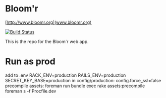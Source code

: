 Bloom'r
======

[http://www.bloomr.org](www.bloomr.org)

[![Build Status](https://travis-ci.org/bloomr/web.svg?branch=master)](https://travis-ci.org/bloomr/web)

This is the repo for the Bloom'r web app.

Run as prod
===========

add to .env
RACK_ENV=production
RAILS_ENV=production
SECRET_KEY_BASE=production
in config/production: config.force_ssl=false
precompile assets: foreman run bundle exec rake assets:precompile
foreman s -f Procfile.dev
